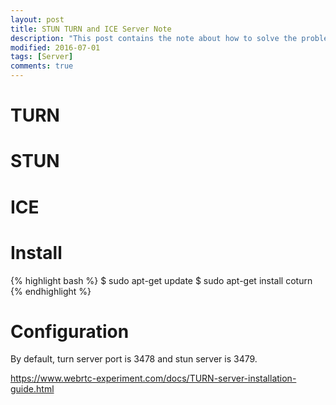 ```yaml
---
layout: post
title: STUN TURN and ICE Server Note
description: "This post contains the note about how to solve the problem happened when using STUN TURN and ICE Server."
modified: 2016-07-01
tags: [Server]
comments: true
---
```


# TURN




# STUN

# ICE

# Install

{% highlight bash %}
$ sudo apt-get update
$ sudo apt-get install coturn
{% endhighlight %}


# Configuration

By default, turn server port is 3478 and stun server is 3479.

https://www.webrtc-experiment.com/docs/TURN-server-installation-guide.html
